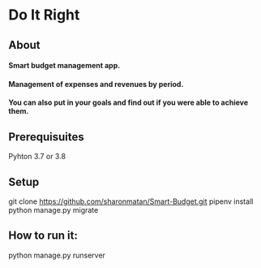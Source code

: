 # Do It Right

## About

#### Smart budget management app.
#### Management of expenses and revenues by period.
#### You can also put in your goals and find out if you were able to achieve them.

## Prerequisuites
Pyhton 3.7 or 3.8

## Setup
git clone https://github.com/sharonmatan/Smart-Budget.git
pipenv install
python manage.py migrate

## How to run it:
python manage.py runserver
